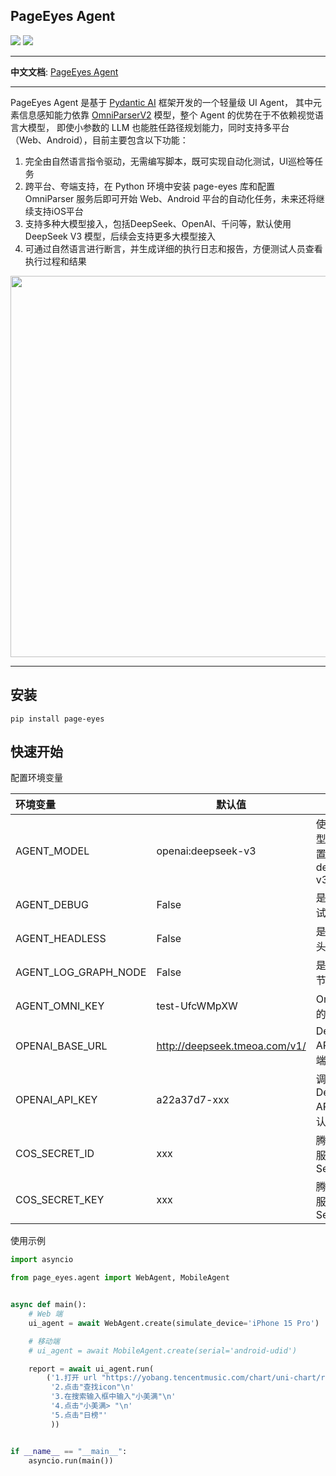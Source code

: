 ## PageEyes Agent

![](https://img.shields.io/badge/build-passing-brightgreen)
![](https://img.shields.io/badge/python-12-blue?logo=python)

---

**中文文档**: [PageEyes Agent](https://tencentmusic.github.io/page-eyes-agent/)

---

PageEyes Agent 是基于 [Pydantic AI](https://ai.pydantic.dev/#why-use-pydanticai) 框架开发的一个轻量级 UI Agent，
其中元素信息感知能力依靠 [OmniParserV2](https://huggingface.co/microsoft/OmniParser-v2.0) 模型，整个 Agent 的优势在于不依赖视觉语言大模型，
即使小参数的 LLM 也能胜任路径规划能力，同时支持多平台（Web、Android），目前主要包含以下功能：

1. 完全由自然语言指令驱动，无需编写脚本，既可实现自动化测试，UI巡检等任务
2. 跨平台、夸端支持，在 Python 环境中安装 page-eyes 库和配置 OmniParser 服务后即可开始 Web、Android 平台的自动化任务，未来还将继续支持iOS平台
3. 支持多种大模型接入，包括DeepSeek、OpenAI、千问等，默认使用 DeepSeek V3 模型，后续会支持更多大模型接入
4. 可通过自然语言进行断言，并生成详细的执行日志和报告，方便测试人员查看执行过程和结果

<img title="" src="https://cdn-y.tencentmusic.com/1e1e171e6dd06b6808489acd381db735.png" alt="" width="610" data-align="center">

***

## 安装

```shell
pip install page-eyes
```
## 快速开始
配置环境变量

| 环境变量          | 默认值                           | 说明                                                                 |
|:------------------|-------------------------------|----------------------------------------------------------------------|
| AGENT_MODEL       | openai:deepseek-v3            | 使用的AI模型，当前设置为deepseek-v3                                  |
| AGENT_DEBUG       | False                         | 是否启用调试模式                                                     |
| AGENT_HEADLESS    | False                         | 是否使用无头模式                                                     |
| AGENT_LOG_GRAPH_NODE | False                         | 是否记录图节点日志                                                   |
| AGENT_OMNI_KEY    | test-UfcWMpXW                 | Omni服务的认证密钥                                                   |
| OPENAI_BASE_URL   | http://deepseek.tmeoa.com/v1/ | DeepSeek API的服务端点                                               |
| OPENAI_API_KEY    | a22a37d7-xxx                  | 调用DeepSeek API所需的认证密钥                                       |
| COS_SECRET_ID     | xxx                           | 腾讯云COS服务的Secret ID                                             |
| COS_SECRET_KEY    | xxx                           | 腾讯云COS服务的Secret Key                                            |

使用示例

```python
import asyncio

from page_eyes.agent import WebAgent, MobileAgent


async def main():
    # Web 端
    ui_agent = await WebAgent.create(simulate_device='iPhone 15 Pro')

    # 移动端
    # ui_agent = await MobileAgent.create(serial='android-udid')

    report = await ui_agent.run(
        ('1.打开 url "https://yobang.tencentmusic.com/chart/uni-chart/rankList/"\n'
         '2.点击"查找icon"\n'
         '3.在搜索输入框中输入"小美满"\n'
         '4.点击"小美满> "\n'
         '5.点击"日榜"'
         ))


if __name__ == "__main__":
    asyncio.run(main())
```